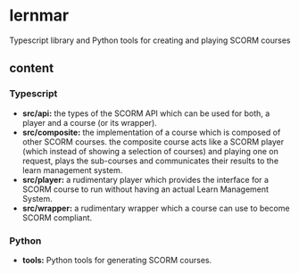 # lernmar
Typescript library and Python tools for creating and playing SCORM courses

## content

### Typescript

- **src/api:** the types of the SCORM API which can be used for both, a player and a course (or its wrapper).
- **src/composite:** the implementation of a course which is composed of other SCORM courses. the composite course acts like a SCORM player (which instead of showing a selection of courses) and playing one on request, plays the sub-courses and communicates their results to the learn management system.
- **src/player:** a rudimentary player which provides the interface for a SCORM course to run without having an actual Learn Management System.
- **src/wrapper:** a rudimentary wrapper which a course can use to become SCORM compliant.

### Python

- **tools:** Python tools for generating SCORM courses.
